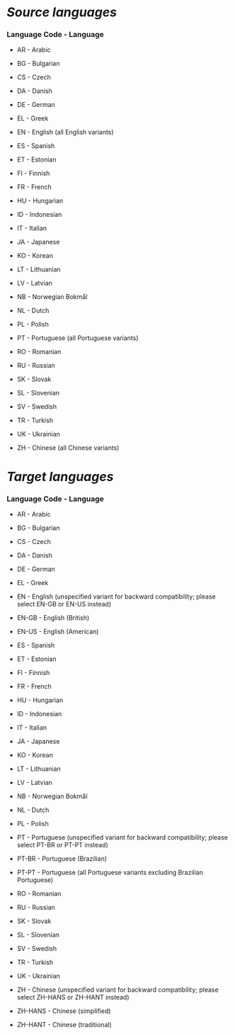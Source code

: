 ***<h1>Source languages</h1>***
<h3>Language Code - Language</h3>

* AR - Arabic

* BG - Bulgarian

* CS - Czech

* DA - Danish

* DE - German

* EL - Greek

* EN - English (all English variants)

* ES - Spanish

* ET - Estonian

* FI - Finnish

* FR - French

* HU - Hungarian

* ID - Indonesian

* IT - Italian

* JA - Japanese

* KO - Korean

* LT - Lithuanian

* LV - Latvian

* NB - Norwegian Bokmål

* NL - Dutch

* PL - Polish

* PT - Portuguese (all Portuguese variants)

* RO - Romanian

* RU - Russian

* SK - Slovak

* SL - Slovenian

* SV - Swedish

* TR - Turkish

* UK - Ukrainian

* ZH - Chinese (all Chinese variants)

***<h1>Target languages</h1>***
<h3>Language Code - Language</h3>

* AR - Arabic

* BG - Bulgarian

* CS - Czech

* DA - Danish

* DE - German

* EL - Greek

* EN - English (unspecified variant for backward compatibility; please select EN-GB or EN-US instead)

* EN-GB - English (British)

* EN-US - English (American)

* ES - Spanish

* ET - Estonian

* FI - Finnish

* FR - French

* HU - Hungarian

* ID - Indonesian

* IT - Italian

* JA - Japanese

* KO - Korean

* LT - Lithuanian

* LV - Latvian

* NB - Norwegian Bokmål

* NL - Dutch

* PL - Polish

* PT - Portuguese (unspecified variant for backward compatibility; please select PT-BR or PT-PT instead)

* PT-BR - Portuguese (Brazilian)

* PT-PT - Portuguese (all Portuguese variants excluding Brazilian Portuguese)

* RO - Romanian

* RU - Russian

* SK - Slovak

* SL - Slovenian

* SV - Swedish

* TR - Turkish

* UK - Ukrainian

* ZH - Chinese (unspecified variant for backward compatibility; please select ZH-HANS or ZH-HANT instead)

* ZH-HANS - Chinese (simplified)

* ZH-HANT - Chinese (traditional)
